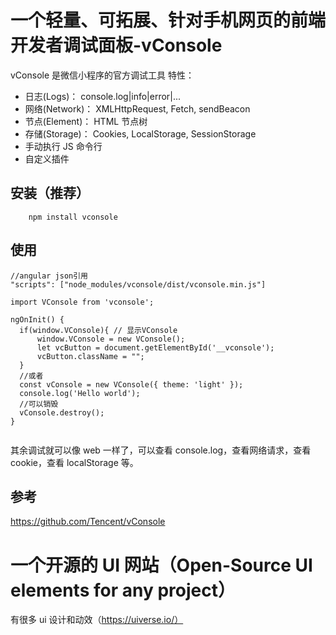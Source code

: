 # 一个轻量、可拓展、针对手机网页的前端开发者调试面板-vConsole

vConsole 是微信小程序的官方调试工具
特性：

- 日志(Logs)： console.log|info|error|...
- 网络(Network)： XMLHttpRequest, Fetch, sendBeacon
- 节点(Element)： HTML 节点树
- 存储(Storage)： Cookies, LocalStorage, SessionStorage
- 手动执行 JS 命令行
- 自定义插件

## 安装（推荐）

```
    npm install vconsole
```

## 使用

```
//angular json引用
"scripts": ["node_modules/vconsole/dist/vconsole.min.js"]

import VConsole from 'vconsole';

ngOnInit() {
  if(window.VConsole){ // 显示VConsole
      window.VConsole = new VConsole();
      let vcButton = document.getElementById('__vconsole');
      vcButton.className = "";
  }
  //或者
  const vConsole = new VConsole({ theme: 'light' });
  console.log('Hello world');
  //可以销毁
  vConsole.destroy();
}


```

其余调试就可以像 web 一样了，可以查看 console.log，查看网络请求，查看 cookie，查看 localStorage 等。

## 参考

https://github.com/Tencent/vConsole

# 一个开源的 UI 网站（Open-Source UI elements for any project）

有很多 ui 设计和动效（https://uiverse.io/）
